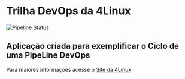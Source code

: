 # Trilha DevOps da 4Linux

<!-- Altere a Flag abaixo com sua URL do seu usuário do Github -->

![Pipeline Status](https://github.com/vitorsierro/DevOpsLab-HelloWorld/actions/workflows/pipeline.yml/badge.svg) 


## Aplicação criada para exemplificar o Ciclo de uma PipeLine DevOps


Para maiores informações acesse o [Site da 4Linux](https://www.4linux.com.br/cursos/devops)
